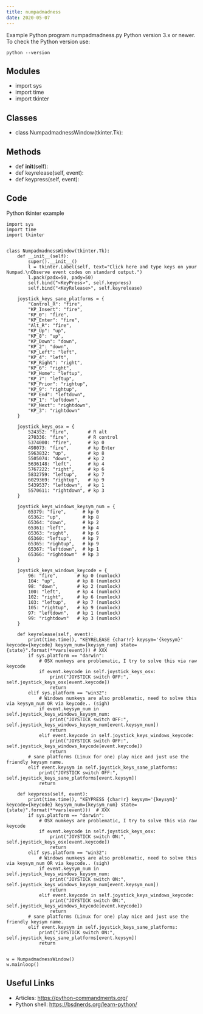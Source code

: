 ```yaml
---
title: numpadmadness
date: 2020-05-07
---
```

Example Python program numpadmadness.py
Python version 3.x or newer.
To check the Python version use:

    python --version

## Modules

* import sys
* import time
* import tkinter

## Classes

* class NumpadmadnessWindow(tkinter.Tk):

## Methods

* def __init__(self):
* def keyrelease(self, event):
* def keypress(self, event):

## Code

Python tkinter example

    import sys
    import time
    import tkinter
    
    
    class NumpadmadnessWindow(tkinter.Tk):
        def __init__(self):
            super().__init__()
            l = tkinter.Label(self, text="Click here and type keys on your Numpad.\nObserve event codes on standard output.")
            l.pack(padx=50, pady=50)
            self.bind("<KeyPress>", self.keypress)
            self.bind("<KeyRelease>", self.keyrelease)
    
        joystick_keys_sane_platforms = {
            "Control_R": "fire",
            "KP_Insert": "fire",
            "KP_0": "fire",
            "KP_Enter": "fire",
            "Alt_R": "fire",
            "KP_Up": "up",
            "KP_8": "up",
            "KP_Down": "down",
            "KP_2": "down",
            "KP_Left": "left",
            "KP_4": "left",
            "KP_Right": "right",
            "KP_6": "right",
            "KP_Home": "leftup",
            "KP_7": "leftup",
            "KP_Prior": "rightup",
            "KP_9": "rightup",
            "KP_End": "leftdown",
            "KP_1": "leftdown",
            "KP_Next": "rightdown",
            "KP_3": "rightdown"
        }
    
        joystick_keys_osx = {
            524352: "fire",       # R alt
            270336: "fire",       # R control
            5374000: "fire",      # kp 0
            498073: "fire",       # kp Enter
            5963832: "up",        # kp 8
            5505074: "down",      # kp 2
            5636148: "left",      # kp 4
            5767222: "right",     # kp 6
            5832759: "leftup",    # kp 7
            6029369: "rightup",   # kp 9
            5439537: "leftdown",  # kp 1
            5570611: "rightdown", # kp 3
        }
    
        joystick_keys_windows_keysym_num = {
            65379: "fire",      # kp 0
            65362: "up",        # kp 8
            65364: "down",      # kp 2
            65361: "left",      # kp 4
            65363: "right",     # kp 6
            65360: "leftup",    # kp 7
            65365: "rightup",   # kp 9
            65367: "leftdown",  # kp 1
            65366: "rightdown"  # kp 3
        }
    
        joystick_keys_windows_keycode = {
            96: "fire",       # kp 0 (numlock)
            104: "up",        # kp 8 (numlock)
            98: "down",       # kp 2 (numlock)
            100: "left",      # kp 4 (numlock)
            102: "right",     # kp 6 (numlock)
            103: "leftup",    # kp 7 (numlock)
            105: "rightup",   # kp 9 (numlock)
            97: "leftdown",   # kp 1 (numlock)
            99: "rightdown"   # kp 3 (numlock)
        }
    
        def keyrelease(self, event):
            print(time.time(), "KEYRELEASE {char!r} keysym='{keysym}' keycode={keycode} keysym_num={keysym_num} state={state}".format(**vars(event))) # XXX
            if sys.platform == "darwin":
                # OSX numkeys are problematic, I try to solve this via raw keycode
                if event.keycode in self.joystick_keys_osx:
                    print("JOYSTICK switch OFF:", self.joystick_keys_osx[event.keycode])
                    return
            elif sys.platform == "win32":
                # Windows numkeys are also problematic, need to solve this via keysym_num OR via keycode.. (sigh)
                if event.keysym_num in self.joystick_keys_windows_keysym_num:
                    print("JOYSTICK switch OFF:", self.joystick_keys_windows_keysym_num[event.keysym_num])
                    return
                elif event.keycode in self.joystick_keys_windows_keycode:
                    print("JOYSTICK switch OFF:", self.joystick_keys_windows_keycode[event.keycode])
                    return
            # sane platforms (Linux for one) play nice and just use the friendly keysym name.
            elif event.keysym in self.joystick_keys_sane_platforms:
                print("JOYSTICK switch OFF:", self.joystick_keys_sane_platforms[event.keysym])
                return
    
        def keypress(self, event):
            print(time.time(), "KEYPRESS {char!r} keysym='{keysym}' keycode={keycode} keysym_num={keysym_num} state={state}".format(**vars(event)))  # XXX
            if sys.platform == "darwin":
                # OSX numkeys are problematic, I try to solve this via raw keycode
                if event.keycode in self.joystick_keys_osx:
                    print("JOYSTICK switch ON:", self.joystick_keys_osx[event.keycode])
                    return
            elif sys.platform == "win32":
                # Windows numkeys are also problematic, need to solve this via keysym_num OR via keycode.. (sigh)
                if event.keysym_num in self.joystick_keys_windows_keysym_num:
                    print("JOYSTICK switch ON:", self.joystick_keys_windows_keysym_num[event.keysym_num])
                    return
                elif event.keycode in self.joystick_keys_windows_keycode:
                    print("JOYSTICK switch ON:", self.joystick_keys_windows_keycode[event.keycode])
                    return
            # sane platforms (Linux for one) play nice and just use the friendly keysym name.
            elif event.keysym in self.joystick_keys_sane_platforms:
                print("JOYSTICK switch ON:", self.joystick_keys_sane_platforms[event.keysym])
                return
    
    
    w = NumpadmadnessWindow()
    w.mainloop()
    

## Useful Links

- Articles: https://python-commandments.org/
- Python shell: https://bsdnerds.org/learn-python/
